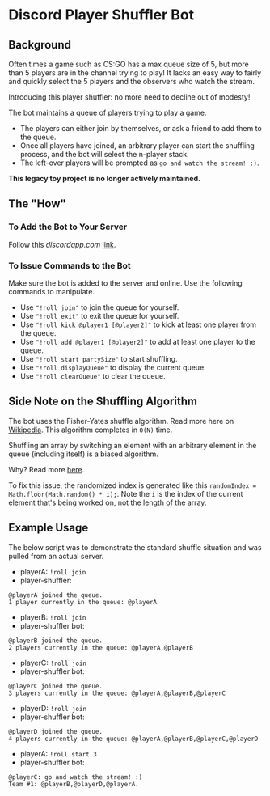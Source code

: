 # Discord Player Shuffler Bot

## Background

Often times a game such as CS:GO has a max queue size of 5, but more than 5 players are in the channel trying to play! 
It lacks an easy way to fairly and quickly select the 5 players and the observers who watch the stream.

Introducing this player shuffler: no more need to decline out of modesty! 

The bot maintains a queue of players trying to play a game.
- The players can either join by themselves, or ask a friend to add them to the queue.
- Once all players have joined, an arbitrary player can start the shuffling process, and the bot will select the n-player stack.
- The left-over players will be prompted as `go and watch the stream! :)`.

**This legacy toy project is no longer actively maintained.**

## The "How"
### To Add the Bot to Your Server

Follow this *discordapp.com* [link](https://discordapp.com/oauth2/authorize?client_id=712455092753661952&scope=bot).

### To Issue Commands to the Bot

Make sure the bot is added to the server and online.
Use the following commands to manipulate.

- Use `"!roll join"` to join the queue for yourself.
- Use `"!roll exit"` to exit the queue for yourself.
- Use `"!roll kick @player1 [@player2]"` to kick at least one player from the queue.
- Use `"!roll add @player1 [@player2]"` to add at least one player to the queue.
- Use `"!roll start partySize"` to start shuffling.
- Use `"!roll displayQueue"` to display the current queue.
- Use `"!roll clearQueue"` to clear the queue.

## Side Note on the Shuffling Algorithm

The bot uses the Fisher-Yates shuffle algorithm. 
Read more here on [Wikipedia](https://en.wikipedia.org/wiki/Fisher%E2%80%93Yates_shuffle).
This algorithm completes in `O(N)` time.

Shuffling an array by switching an element with an arbitrary element in the queue (including itself) is a biased algorithm. 

Why?
Read more [here](https://spin.atomicobject.com/2014/08/11/fisher-yates-shuffle-randomization-algorithm/).

To fix this issue, the randomized index is generated like this `randomIndex = Math.floor(Math.random() * i);`.
Note the `i` is the index of the current element that's being worked on, not the length of the array.
## Example Usage

The below script was to demonstrate the standard shuffle situation and was pulled from an actual server.

- playerA: `!roll join`
- player-shuffler: 
```
@playerA joined the queue.
1 player currently in the queue: @playerA
```
- playerB: `!roll join`
- player-shuffler bot:
```
@playerB joined the queue.
2 players currently in the queue: @playerA,@playerB
```
- playerC: `!roll join`
- player-shuffler bot: 
```
@playerC joined the queue.
3 players currently in the queue: @playerA,@playerB,@playerC
```
- playerD: `!roll join`
- player-shuffler bot:
```
@playerD joined the queue.
4 players currently in the queue: @playerA,@playerB,@playerC,@playerD
```
- playerA: `!roll start 3`
- player-shuffler bot:
```
@playerC: go and watch the stream! :)
Team #1: @playerB,@playerD,@playerA.
```
